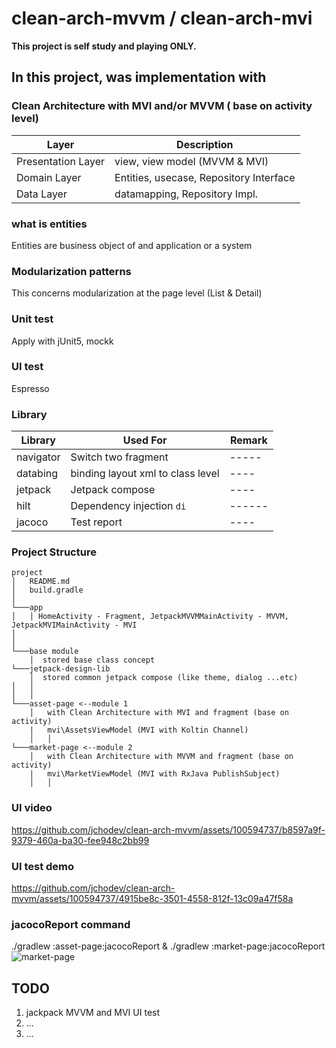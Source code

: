 # clean-arch-mvvm / clean-arch-mvi  

**This project is self study and playing ONLY.**


## In this project, was implementation with

### Clean Architecture with MVI and/or MVVM ( base on activity level) 


| Layer | Description |
|----- | ------ |
| Presentation Layer | view, view model (MVVM & MVI)  |
| Domain Layer | Entities, usecase, Repository Interface |
| Data Layer | datamapping, Repository Impl.  |

### what is entities
Entities are business object of and application or a system

### Modularization patterns

This concerns modularization at the page level (List & Detail) 


### Unit test

Apply with jUnit5, mockk


### UI test

Espresso


### Library

| Library | Used For | Remark |
|----- | ------ | ------ |
| navigator | Switch two fragment  | ----- |
| databing | binding layout xml to class level | ---- |
| jetpack | Jetpack compose | ---- |
| hilt | Dependency injection `di`  | ------ |
| jacoco | Test report| ----|


### Project Structure

```
project
│   README.md
│   build.gradle    
│
└───app
│   │ HomeActivity - Fragment, JetpackMVVMMainActivity - MVVM, JetpackMVIMainActivity - MVI
│   
│
└───base module
    │  stored base class concept
└───jetpack-design-lib
    │  stored common jetpack compose (like theme, dialog ...etc)
│   │
│   │        
└───asset-page <--module 1
    │   with Clean Architecture with MVI and fragment (base on activity)
    |   mvi\AssetsViewModel (MVI with Koltin Channel)
    │   │
└───market-page <--module 2
    │   with Clean Architecture with MVVM and fragment (base on activity)
    |   mvi\MarketViewModel (MVI with RxJava PublishSubject)
    │   │    
```

### UI video
https://github.com/jchodev/clean-arch-mvvm/assets/100594737/b8597a9f-9379-460a-ba30-fee948c2bb99




### UI test demo
https://github.com/jchodev/clean-arch-mvvm/assets/100594737/4915be8c-3501-4558-812f-13c09a47f58a

### jacocoReport command
./gradlew :asset-page:jacocoReport &  ./gradlew :market-page:jacocoReport  
![market-page](https://github.com/jchodev/clean-arch-mvvm/assets/100594737/51a8ca98-39f7-4a46-bc82-70bf070c0091)



## TODO
1. jackpack MVVM and MVI UI test
2. ...
3. ...
